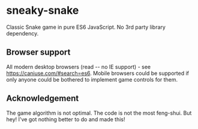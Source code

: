 # sneaky-snake
Classic Snake game in pure ES6 JavaScript. No 3rd party library dependency.

## Browser support

All modern desktop browsers (read -- no IE support) - see https://caniuse.com/#search=es6.
Mobile browsers could be supported if only anyone could be bothered to implement game controls for them.

## Acknowledgement

The game algorithm is not optimal. The code is not the most feng-shui. 
But hey! I've got nothing better to do and made this!